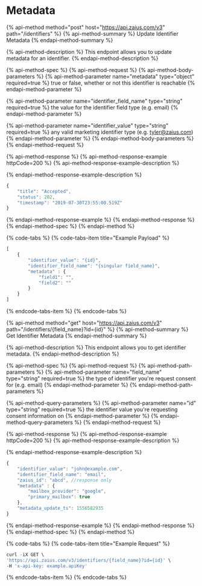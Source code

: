 # Metadata

{% api-method method="post" host="https://api.zaius.com/v3" path="/identifiers" %}
{% api-method-summary %}
Update Identifier Metadata
{% endapi-method-summary %}

{% api-method-description %}
This endpoint allows you to update metadata for an identifier.
{% endapi-method-description %}

{% api-method-spec %}
{% api-method-request %}
{% api-method-body-parameters %}
{% api-method-parameter name="metadata" type="object" required=true %}
true or false, whether or not this identifier is reachable
{% endapi-method-parameter %}

{% api-method-parameter name="identifier\_field\_name" type="string" required=true %}
the value for the identifier field type \(e.g. email\)
{% endapi-method-parameter %}

{% api-method-parameter name="identifier\_value" type="string" required=true %}
any valid marketing identifier type \(e.g. tyler@zaius.com\)
{% endapi-method-parameter %}
{% endapi-method-body-parameters %}
{% endapi-method-request %}

{% api-method-response %}
{% api-method-response-example httpCode=200 %}
{% api-method-response-example-description %}

{% endapi-method-response-example-description %}

```javascript
{
    "title": "Accepted",
    "status": 202,
    "timestamp": "2019-07-30T23:55:00.519Z"
}
```
{% endapi-method-response-example %}
{% endapi-method-response %}
{% endapi-method-spec %}
{% endapi-method %}

{% code-tabs %}
{% code-tabs-item title="Example Payload" %}
```javascript
[
    {
        "identifier_value": "{id}",
        "identifier_field_name": "{singular field_name}", 
        "metadata" : {
            "field1": "",
            "field2": ""
        }
    }
]
```
{% endcode-tabs-item %}
{% endcode-tabs %}

{% api-method method="get" host="https://api.zaius.com/v3" path="/identifiers/{field\_name}?id={id}" %}
{% api-method-summary %}
Get Identifier Metadata
{% endapi-method-summary %}

{% api-method-description %}
This endpoint allows you to get identifier metadata.
{% endapi-method-description %}

{% api-method-spec %}
{% api-method-request %}
{% api-method-path-parameters %}
{% api-method-parameter name="field\_name" type="string" required=true %}
the type of identifier you're request consent for \(e.g. email\)
{% endapi-method-parameter %}
{% endapi-method-path-parameters %}

{% api-method-query-parameters %}
{% api-method-parameter name="id" type="string" required=true %}
the identifier value you're requesting consent information on
{% endapi-method-parameter %}
{% endapi-method-query-parameters %}
{% endapi-method-request %}

{% api-method-response %}
{% api-method-response-example httpCode=200 %}
{% api-method-response-example-description %}

{% endapi-method-response-example-description %}

```javascript
{
    "identifier_value": "john@example.com",
    "identifier_field_name": "email",
    "zaius_id": "abcd", //response only
    "metadata" : {
        "mailbox_provider": "google",
        "primary_mailbox": true
    },
    "metadata_update_ts": 1556582935
}
```
{% endapi-method-response-example %}
{% endapi-method-response %}
{% endapi-method-spec %}
{% endapi-method %}

{% code-tabs %}
{% code-tabs-item title="Example Request" %}
```javascript
curl -iX GET \
'https://api.zaius.com/v3/identifiers/{field_name}?id={id}' \
-H 'x-api-key: example.apiKey'
```
{% endcode-tabs-item %}
{% endcode-tabs %}


